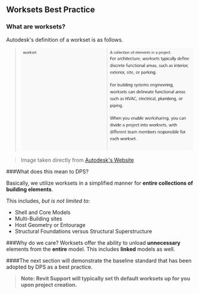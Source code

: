 ## Worksets Best Practice

### What are worksets?

Autodesk's definition of a workset is as follows. 
>![Sheet Index](images/00-worksetdefinition.png)

>Image taken directly from <a href ="https://knowledge.autodesk.com/support/revit-products/learn-explore/caas/CloudHelp/cloudhelp/2016/ENU/Revit-Collaborate/files/GUID-6ED32B4D-4BDE-4AB0-83A8-C2D284AD0950-htm.html"> Autodesk's Website </a>

###What does this mean to DPS?

Basically, we utilize worksets in a simplified manner for **entire collections of building elements**. 

This includes, *but is not limited to*:
* Shell and Core Models
* Multi-Building sites
* Host Geometry or Entourage
* Structural Foundations versus Structural Superstructure

###Why do we care? 
Worksets offer the ability to unload **unnecessary** elements from the **entire** model. This includes **linked** models as well.

####The next section will demonstrate the baseline standard that has been adopted by DPS as a best practice. 
>**Note: Revit Support will typically set th default worksets up for you upon project creation.**
